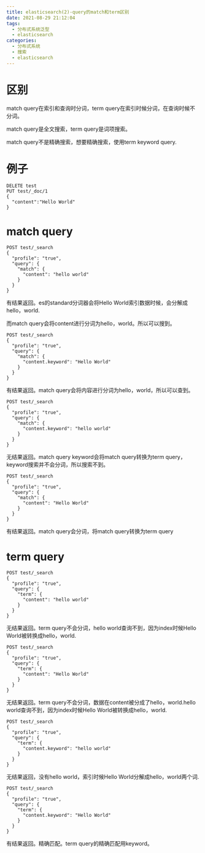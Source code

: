 ```yaml
---
title: elasticsearch(2)-query的match和term区别
date: 2021-08-29 21:12:04
tags: 
  - 分布式系统泛型
  - elasticsearch
categories:
  - 分布式系统
  - 搜索
  - elasticsearch
---
```


# 区别

match query在索引和查询时分词，term query在索引时候分词，在查询时候不分词。

match query是全文搜索，term query是词项搜索。

match query不是精确搜索，想要精确搜索，使用term keyword query.

# 例子

```
DELETE test
PUT test/_doc/1
{
  "content":"Hello World"
}
```



# match query

```
POST test/_search
{
  "profile": "true",
  "query": {
    "match": {
      "content": "hello world"
    }
  }
}
```

有结果返回。es的standard分词器会将Hello World索引数据时候，会分解成hello，world.

而match query会将content进行分词为hello，world。所以可以搜到。



```
POST test/_search
{
  "profile": "true",
  "query": {
    "match": {
      "content.keyword": "Hello World"
    }
  }
}
```

有结果返回。match query会将内容进行分词为hello，world，所以可以查到。



```
POST test/_search
{
  "profile": "true",
  "query": {
    "match": {
      "content.keyword": "hello world"
    }
  }
}
```

无结果返回。match query keyword会将match query转换为term query，keyword搜索并不会分词，所以搜索不到。





```
POST test/_search
{
  "profile": "true",
  "query": {
    "match": {
      "content": "Hello World"
    }
  }
}
```

有结果返回。match query会分词，将match query转换为term query



# term query

```
POST test/_search
{
  "profile": "true",
  "query": {
    "term": {
      "content": "hello world"
    }
  }
}
```

无结果返回。term query不会分词，hello world查询不到，因为index时候Hello World被转换成hello，world.



```
POST test/_search
{
  "profile": "true",
  "query": {
    "term": {
      "content": "Hello World"
    }
  }
}
```

无结果返回。term query不会分词，数据在content被分成了hello，world.hello world查询不到，因为index时候Hello World被转换成hello，world.



```
POST test/_search
{
  "profile": "true",
  "query": {
    "term": {
      "content.keyword": "hello world"
    }
  }
}
```

无结果返回，没有hello world，索引时候Hello World分解成hello，world两个词.



```
POST test/_search
{
  "profile": "true",
  "query": {
    "term": {
      "content.keyword": "Hello World"
    }
  }
}
```

有结果返回。精确匹配。term query的精确匹配用keyword。



